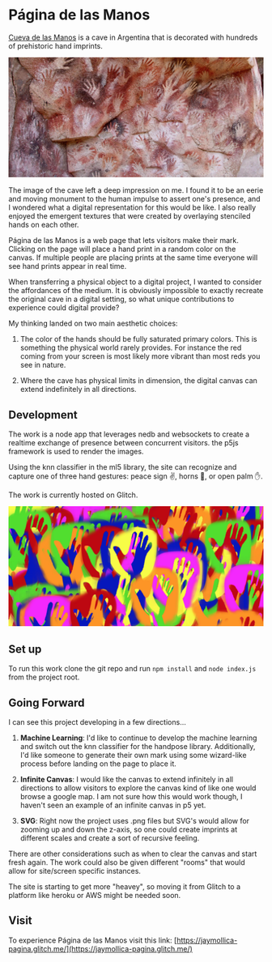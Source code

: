 # Página de las Manos

[Cueva de las Manos](https://en.wikipedia.org/wiki/Cueva_de_las_Manos) is a cave in Argentina that is decorated with hundreds of prehistoric hand imprints.

![a section of the cave showing outlines of hands](cueva.jpg)

The image of the cave left a deep impression on me. I found it to be an eerie and moving monument to the human impulse to assert one's presence, and I wondered what a digital representation for this would be like. I also really enjoyed the emergent textures that were created by overlaying stenciled hands on each other.

Página de las Manos is a web page that lets visitors make their mark. Clicking on the page will place a hand print in a random color on the canvas. If multiple people are placing prints at the same time everyone will see hand prints appear in real time.

When transferring a physical object to a digital project, I wanted to consider the affordances of the medium. It is obviously impossible to exactly recreate the original cave in a digital setting, so what unique contributions to experience could digital provide?

My thinking landed on two main aesthetic choices:

1. The color of the hands should be fully saturated primary colors. This is something the physical world rarely provides. For instance the red coming from your screen is most likely more vibrant than most reds you see in nature.

2. Where the cave has physical limits in dimension, the digital canvas can extend indefinitely in all directions.

## Development

The work is a node app that leverages nedb and websockets to create a realtime exchange of presence between concurrent visitors. the p5js framework is used to render the images.

Using the knn classifier in the ml5 library, the site can recognize and capture one of three hand gestures: peace sign ✌️, horns 🤘, or open palm ✋.

The work is currently hosted on Glitch.

![a section of the digital version showing outlines of hands in many colors](pagina.jpg)

## Set up

To run this work clone the git repo and run `npm install` and `node index.js` from the project root.

## Going Forward

I can see this project developing in a few directions...

1. **Machine Learning**: I'd like to continue to develop the machine learning and switch out the knn classifier for the handpose library. Additionally, I'd like someone to generate their own mark using some wizard-like process before landing on the page to place it.

2. **Infinite Canvas**: I would like the canvas to extend infinitely in all directions to allow visitors to explore the canvas kind of like one would browse a google map. I am not sure how this would work though, I haven't seen an example of an infinite canvas in p5 yet.

3. **SVG**: Right now the project uses .png files but SVG's would allow for zooming up and down the z-axis, so one could create imprints at different scales and create a sort of recursive feeling.

There are other considerations such as when to clear the canvas and start fresh again. The work could also be given different "rooms" that would allow for site/screen specific instances.

The site is starting to get more "heavey", so moving it from Glitch to a platform like heroku or AWS might be needed soon.

## Visit

To experience Página de las Manos visit this link: [https://jaymollica-pagina.glitch.me/](https://jaymollica-pagina.glitch.me/)


